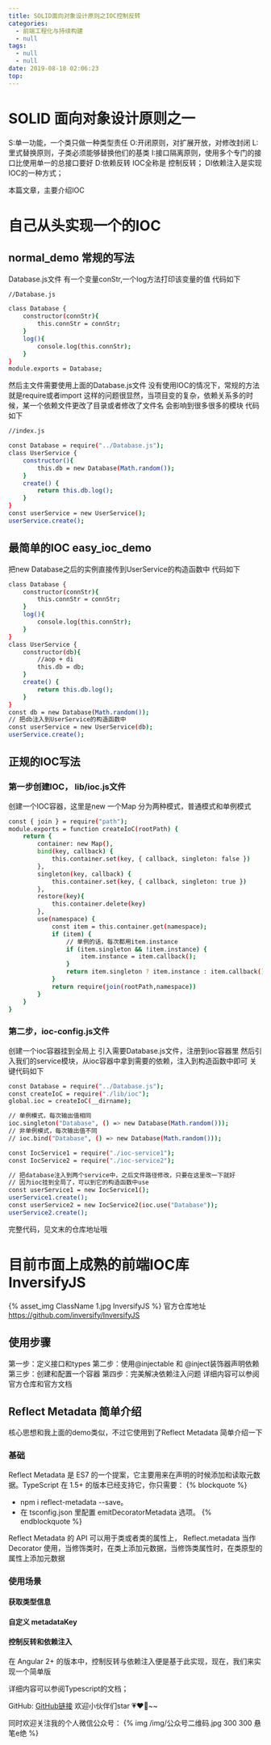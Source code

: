 ```yaml
---
title: SOLID面向对象设计原则之IOC控制反转
categories:
  - 前端工程化与持续构建
  - null
tags:
  - null
  - null
date: 2019-08-18 02:06:23
top:
---
```



# SOLID 面向对象设计原则之一
S:单一功能，一个类只做一种类型责任
O:开闭原则，对扩展开放，对修改封闭
L:里式替换原则，子类必须能够替换他们的基类
I:接口隔离原则，使用多个专门的接口比使用单一的总接口要好
D:依赖反转
IOC全称是 控制反转；
DI依赖注入是实现IOC的一种方式；

本篇文章，主要介绍IOC

# 自己从头实现一个的IOC
## normal_demo 常规的写法
Database.js文件
有一个变量conStr,一个log方法打印该变量的值
代码如下
``` bash
//Database.js

class Database {
    constructor(connStr){
        this.connStr = connStr;
    }
    log(){
        console.log(this.connStr);
    }
}
module.exports = Database;
```
然后主文件需要使用上面的Database.js文件
没有使用IOC的情况下，常规的方法就是require或者import
这样的问题很显然，当项目变的复杂，依赖关系多的时候，某一个依赖文件更改了目录或者修改了文件名
会影响到很多很多的模块
代码如下
``` bash
//index.js

const Database = require("../Database.js");
class UserService {
    constructor(){
        this.db = new Database(Math.random());
    }
    create() {
        return this.db.log();
    }
}
const userService = new UserService();
userService.create();
```

## 最简单的IOC easy_ioc_demo
把new Database之后的实例直接传到UserService的构造函数中
代码如下
``` bash
class Database {
    constructor(connStr){
        this.connStr = connStr;
    }
    log(){
        console.log(this.connStr);
    }
}
class UserService {
    constructor(db){
        //aop + di
        this.db = db;
    }
    create() {
        return this.db.log();
    }
}
const db = new Database(Math.random());
// 把db注入到UserService的构造函数中
const userService = new UserService(db);
userService.create();
```

## 正规的IOC写法
### 第一步创建IOC， lib/ioc.js文件
创建一个IOC容器，这里是new 一个Map
分为两种模式，普通模式和单例模式
``` bash
const { join } = require("path");
module.exports = function createIoC(rootPath) {
    return {
        container: new Map(),
        bind(key, callback) {
            this.container.set(key, { callback, singleton: false })
        },
        singleton(key, callback) {
            this.container.set(key, { callback, singleton: true })
        },
        restore(key){
            this.container.delete(key)
        },
        use(namespace) {
            const item = this.container.get(namespace);
            if (item) {
                // 单例的话，每次都用item.instance
                if (item.singleton && !item.instance) {
                    item.instance = item.callback();
                }
                return item.singleton ? item.instance : item.callback()
            }
            return require(join(rootPath,namespace))
        }
    }
}
```

### 第二步，ioc-config.js文件
创建一个ioc容器挂到全局上
引入需要Database.js文件，注册到ioc容器里
然后引入我们的service模块，从ioc容器中拿到需要的依赖，注入到构造函数中即可
关键代码如下
``` bash
const Database = require("../Database.js");
const createIoC = require("./lib/ioc");
global.ioc = createIoC(__dirname);

// 单例模式，每次输出值相同
ioc.singleton("Database", () => new Database(Math.random()));
// 非单例模式，每次输出值不同
// ioc.bind("Database", () => new Database(Math.random()));

const IocService1 = require("./ioc-service1");
const IocService2 = require("./ioc-service2");

// 把database注入到两个service中，之后文件路径修改，只要在这里改一下就好
// 因为ioc挂到全局了，可以到它的构造函数中use
const userService1 = new IocService1();
userService1.create();
const userService2 = new IocService2(ioc.use("Database"));
userService2.create();
```
完整代码，见文末的仓库地址哦

# 目前市面上成熟的前端IOC库 InversifyJS

{% asset_img ClassName 1.jpg InversifyJS %}
官方仓库地址
https://github.com/inversify/InversifyJS

## 使用步骤
第一步：定义接口和types
第二步：使用@injectable 和 @inject装饰器声明依赖
第三步：创建和配置一个容器
第四步：完美解决依赖注入问题
详细内容可以参阅官方仓库和官方文档

## Reflect Metadata 简单介绍
核心思想和我上面的demo类似，不过它使用到了Reflect Metadata
简单介绍一下
### 基础
Reflect Metadata 是 ES7 的一个提案，它主要用来在声明的时候添加和读取元数据。TypeScript 在 1.5+ 的版本已经支持它，你只需要：
{% blockquote %}
* npm i reflect-metadata --save。
* 在 tsconfig.json 里配置 emitDecoratorMetadata 选项。
{% endblockquote %}

Reflect Metadata 的 API 可以用于类或者类的属性上，
Reflect.metadata 当作 Decorator 使用，当修饰类时，在类上添加元数据，当修饰类属性时，在类原型的属性上添加元数据

### 使用场景
#### 获取类型信息
#### 自定义 metadataKey
#### 控制反转和依赖注入
在 Angular 2+ 的版本中，控制反转与依赖注入便是基于此实现，现在，我们来实现一个简单版

详细内容可以参阅Typescript的文档；


GitHub: [GitHub链接](https://github.com/yllg/IOC_Demo)
欢迎小伙伴们star 💗❤️💖~~

同时欢迎关注我的个人微信公众号：
{% img  /img/公众号二维码.jpg 300 300 悬笔e绝 %}